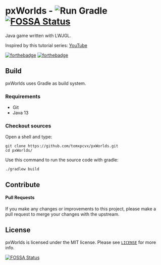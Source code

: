 # pxWorlds - ![Run Gradle](https://github.com/tomxpcvx/pxWorlds/workflows/Run%20Gradle/badge.svg) [![FOSSA Status](https://app.fossa.io/api/projects/git%2Bgithub.com%2Ftomxpcvx%2FpxWorlds.svg?type=shield)](https://app.fossa.io/projects/git%2Bgithub.com%2Ftomxpcvx%2FpxWorlds?ref=badge_shield)

Java game written with LWJGL.

Inspired by this tutorial series: [YouTube](https://www.youtube.com/watch?v=VH9KAhjXVFM&list=PLILiqflMilIxta2xKk2EftiRHD4nQGW0u)

[![forthebadge](https://forthebadge.com/images/badges/made-with-java.svg)](https://forthebadge.com)
[![forthebadge](https://forthebadge.com/images/badges/designed-in-ms-paint.svg)](https://forthebadge.com)

## Build
pxWorlds uses Gradle as build system.

### Requirements
* Git
* Java 13

### Checkout sources
Open a shell and type:
```
git clone https://github.com/tomxpcvx/pxWorlds.git
cd pxWorlds/
```
Use this command to run the source code with gradle:
```
./gradlew build
```

## Contribute
#### Pull Requests
If you make any changes or improvements to this project, please make a pull request to merge your changes with the upstream.

## License
pxWorlds is licensed under the MIT license. Please see [`LICENSE`](https://github.com/tomxpcvx/pxWorlds/blob/main/LICENSE) for more info.


[![FOSSA Status](https://app.fossa.io/api/projects/git%2Bgithub.com%2Ftomxpcvx%2FpxWorlds.svg?type=large)](https://app.fossa.io/projects/git%2Bgithub.com%2Ftomxpcvx%2FpxWorlds?ref=badge_large)
